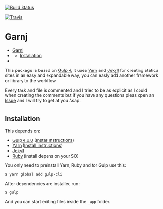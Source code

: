 [![Build Status](https://travis-ci.org/cruznick/Garnj.svg?branch=master)](https://travis-ci.org/cruznick/Garnj)



[![Travis](https://img.shields.io/travis/cruznick/Garnj.svg?style=for-the-badge)](https://travis-ci.org/cruznick/Garnj)





# Garnj
<!-- TOC -->

- [Garnj](#garnj)
- [](#)
    - [Installation](#installation)
- [](#)

<!-- /TOC -->

This package is based on [Gulp 4](https://github.com/gulpjs/gulp/tree/4.0), it uses [Yarn](https://yarnpkg.com/lang/en/) and [Jekyll](https://jekyllrb.com) for creating statics sites in an easy and expandable way, you can easly add another framework or library to the workflow

Every task and file is commented and I tried to be as explicit as I could when creating the comments but if you have any questions pleas open an [Issue](https://github.com/cruznick/Garnj/issues) and I will try to get at you Asap.

#
## Installation

This depends on:
- [Gulp 4.0.0](https://github.com/gulpjs/gulp/tree/4.0) ([Install instructions](https://github.com/gulpjs/gulp/tree/4.0))
- [Yarn](https://yarnpkg.com/lang/en/) ([Install instructions](https://yarnpkg.com/lang/en/docs/install/))
- [Jekyll](https://jekyllrb.com)
- [Ruby](https://www.ruby-lang.org/en/) (install depens on your SO)

You only need to preinstall Yarn, Ruby and for Gulp  use this:

```sh
$ yarn global add gulp-cli
```
After dependencies are installed run:

```
$ gulp
```

And you can start editing files inside the `_app` folder.

#
